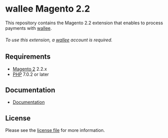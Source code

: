 # wallee Magento 2.2
This repository contains the Magento 2.2 extension that enables to process payments with [wallee](https://www.wallee.com/).

###### To use this extension, a [wallee](https://www.wallee.com/) account is required.

## Requirements

* [Magento 2](https://magento.com/) 2.2.x
* [PHP](http://php.net/) 7.0.2 or later

## Documentation

* [Documentation](https://plugin-documentation.wallee.com/wallee-payment/magento-2.2/1.0.43/docs/en/documentation.html)

## License

Please see the [license file](https://github.com/wallee-payment/magento-2.2/blob/1.0.43/LICENSE) for more information.